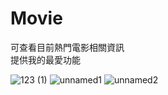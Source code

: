 
# Movie
可查看目前熱門電影相關資訊  
提供我的最愛功能


 ![123 (1)](https://user-images.githubusercontent.com/44021177/119643077-ed6c7780-be4d-11eb-8860-a127f13f35ff.jpg) ![unnamed1](https://user-images.githubusercontent.com/44021177/119642451-52739d80-be4d-11eb-9ad8-ea60b422919f.png)  ![unnamed2](https://user-images.githubusercontent.com/44021177/119642453-52739d80-be4d-11eb-8a71-a15f84fcd5de.png)


